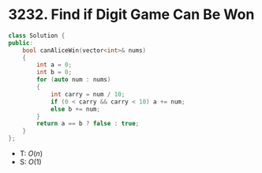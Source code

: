 # 3232. Find if Digit Game Can Be Won

```cpp
class Solution {
public:
    bool canAliceWin(vector<int>& nums)
    {
        int a = 0;
        int b = 0;
        for (auto num : nums)
        {
            int carry = num / 10;
            if (0 < carry && carry < 10) a += num;
            else b += num;
        }
        return a == b ? false : true;
    }
};
```

- T: $O(n)$
- S: $O(1)$
